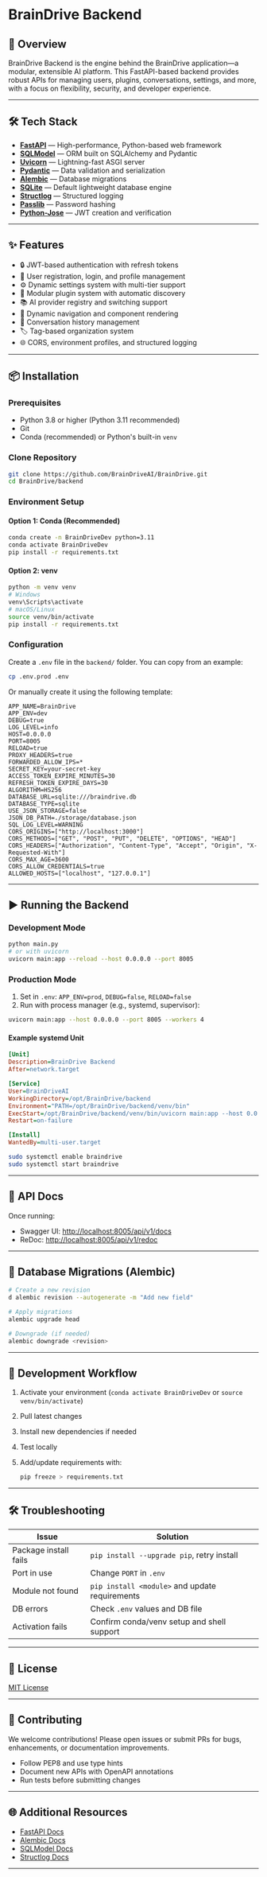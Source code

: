 # BrainDrive Backend

## 🚀 Overview

BrainDrive Backend is the engine behind the BrainDrive application—a modular, extensible AI platform. This FastAPI-based backend provides robust APIs for managing users, plugins, conversations, settings, and more, with a focus on flexibility, security, and developer experience.

---

## 🛠️ Tech Stack

* **[FastAPI](https://fastapi.tiangolo.com/)** — High-performance, Python-based web framework
* **[SQLModel](https://sqlmodel.tiangolo.com/)** — ORM built on SQLAlchemy and Pydantic
* **[Uvicorn](https://www.uvicorn.org/)** — Lightning-fast ASGI server
* **[Pydantic](https://docs.pydantic.dev/)** — Data validation and serialization
* **[Alembic](https://alembic.sqlalchemy.org/)** — Database migrations
* **[SQLite](https://www.sqlite.org/)** — Default lightweight database engine
* **[Structlog](https://www.structlog.org/)** — Structured logging
* **[Passlib](https://passlib.readthedocs.io/)** — Password hashing
* **[Python-Jose](https://python-jose.readthedocs.io/)** — JWT creation and verification

---

## ✨ Features

* 🔒 JWT-based authentication with refresh tokens
* 👤 User registration, login, and profile management
* ⚙️ Dynamic settings system with multi-tier support
* 🤖 Modular plugin system with automatic discovery
* 📚 AI provider registry and switching support
* 🧭 Dynamic navigation and component rendering
* 💬 Conversation history management
* 🏷️ Tag-based organization system
* 🌐 CORS, environment profiles, and structured logging

---

## 📦 Installation

### Prerequisites

* Python 3.8 or higher (Python 3.11 recommended)
* Git
* Conda (recommended) or Python's built-in `venv`

### Clone Repository

```bash
git clone https://github.com/BrainDriveAI/BrainDrive.git
cd BrainDrive/backend
```

### Environment Setup

#### Option 1: Conda (Recommended)

```bash
conda create -n BrainDriveDev python=3.11
conda activate BrainDriveDev
pip install -r requirements.txt
```

#### Option 2: venv

```bash
python -m venv venv
# Windows
venv\Scripts\activate
# macOS/Linux
source venv/bin/activate
pip install -r requirements.txt
```

### Configuration

Create a `.env` file in the `backend/` folder. You can copy from an example:

```bash
cp .env.prod .env
```

Or manually create it using the following template:

```env
APP_NAME=BrainDrive
APP_ENV=dev
DEBUG=true
LOG_LEVEL=info
HOST=0.0.0.0
PORT=8005
RELOAD=true
PROXY_HEADERS=true
FORWARDED_ALLOW_IPS=*
SECRET_KEY=your-secret-key
ACCESS_TOKEN_EXPIRE_MINUTES=30
REFRESH_TOKEN_EXPIRE_DAYS=30
ALGORITHM=HS256
DATABASE_URL=sqlite:///braindrive.db
DATABASE_TYPE=sqlite
USE_JSON_STORAGE=false
JSON_DB_PATH=./storage/database.json
SQL_LOG_LEVEL=WARNING
CORS_ORIGINS=["http://localhost:3000"]
CORS_METHODS=["GET", "POST", "PUT", "DELETE", "OPTIONS", "HEAD"]
CORS_HEADERS=["Authorization", "Content-Type", "Accept", "Origin", "X-Requested-With"]
CORS_MAX_AGE=3600
CORS_ALLOW_CREDENTIALS=true
ALLOWED_HOSTS=["localhost", "127.0.0.1"]
```

---

## ▶️ Running the Backend

### Development Mode

```bash
python main.py
# or with uvicorn
uvicorn main:app --reload --host 0.0.0.0 --port 8005
```

### Production Mode

1. Set in `.env`: `APP_ENV=prod`, `DEBUG=false`, `RELOAD=false`
2. Run with process manager (e.g., systemd, supervisor):

```bash
uvicorn main:app --host 0.0.0.0 --port 8005 --workers 4
```

#### Example systemd Unit

```ini
[Unit]
Description=BrainDrive Backend
After=network.target

[Service]
User=BrainDriveAI
WorkingDirectory=/opt/BrainDrive/backend
Environment="PATH=/opt/BrainDrive/backend/venv/bin"
ExecStart=/opt/BrainDrive/backend/venv/bin/uvicorn main:app --host 0.0.0.0 --port 8005 --workers 4
Restart=on-failure

[Install]
WantedBy=multi-user.target
```

```bash
sudo systemctl enable braindrive
sudo systemctl start braindrive
```

---

## 📖 API Docs

Once running:

* Swagger UI: [http://localhost:8005/api/v1/docs](http://localhost:8005/api/v1/docs)
* ReDoc: [http://localhost:8005/api/v1/redoc](http://localhost:8005/api/v1/redoc)

---

## 🧬 Database Migrations (Alembic)

```bash
# Create a new revision
d alembic revision --autogenerate -m "Add new field"

# Apply migrations
alembic upgrade head

# Downgrade (if needed)
alembic downgrade <revision>
```

---

## 🧪 Development Workflow

1. Activate your environment (`conda activate BrainDriveDev` or `source venv/bin/activate`)
2. Pull latest changes
3. Install new dependencies if needed
4. Test locally
5. Add/update requirements with:

   ```bash
   pip freeze > requirements.txt
   ```

---

## 🛠 Troubleshooting

| Issue                 | Solution                                       |
| --------------------- | ---------------------------------------------- |
| Package install fails | `pip install --upgrade pip`, retry install     |
| Port in use           | Change `PORT` in `.env`                        |
| Module not found      | `pip install <module>` and update requirements |
| DB errors             | Check `.env` values and DB file                |
| Activation fails      | Confirm conda/venv setup and shell support     |

---

## 📄 License

[MIT License](../LICENSE)

---

## 🤝 Contributing

We welcome contributions! Please open issues or submit PRs for bugs, enhancements, or documentation improvements.

* Follow PEP8 and use type hints
* Document new APIs with OpenAPI annotations
* Run tests before submitting changes

---

## 🌐 Additional Resources

* [FastAPI Docs](https://fastapi.tiangolo.com/)
* [Alembic Docs](https://alembic.sqlalchemy.org/)
* [SQLModel Docs](https://sqlmodel.tiangolo.com/)
* [Structlog Docs](https://www.structlog.org/)

---

